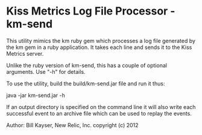 # Kiss Metrics Log File Processor - km-send

This utility mimics the km ruby gem which processes a log file generated by the km gem in a ruby
application.  It takes each line and sends it to the Kiss Metrics server.

Unlike the ruby version of km-send, this has a couple of optional arguments.  Use "-h" for
details.

To use the utility, build the build/km-send.jar file and run it thus:

  java -jar km-send.jar -h
  
If an output directory is specified on the command line it will also write each successful event
to an archive file which can be used to replay the events.

Author: Bill Kayser, New Relic, Inc. copyright (c) 2012